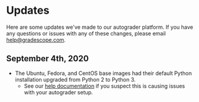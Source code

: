 # Updates

Here are some updates we've made to our autograder platform. If you have any questions or issues with any of these changes, please email [help@gradescope.com](mailto:help@gradescope.com).

## September 4th, 2020

- The Ubuntu, Fedora, and CentOS base images had their default Python installation upgraded from Python 2 to Python 3.
	- See our [help documentation](python3_issues) if you suspect this is causing issues with your autograder setup.
